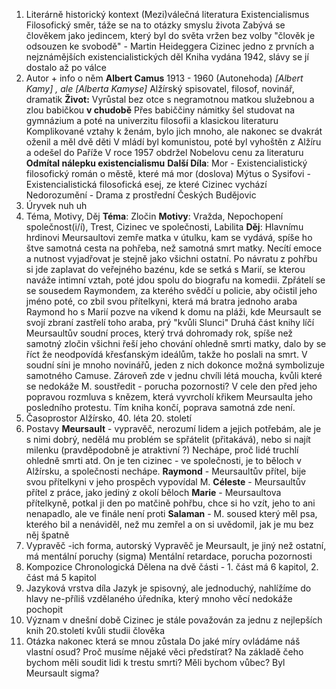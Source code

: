 1.  Literárně historický kontext
	(Mezi)válečná literatura
	Existencialismus
		Filosofický směr, táže se na to otázky smyslu života
		Zabývá se člověkem jako jedincem, který byl do světa vržen bez volby
		"člověk je odsouzen ke svobodě" - Martin Heideggera
		Cizinec jedno z prvních a nejznámějších existencialistických děl
	Kniha vydána 1942, slávy se jí dostalo až po válce
2. Autor + info o něm
	**Albert Camus** 1913 - 1960 (Autonehoda)
	*[Albert Kamy] ,  ale [Alberta Kamyse]*
	Alžírský spisovatel, filosof, novinář, dramatik
	**Život:**
		Vyrůstal bez otce s negramotnou matkou služebnou a zlou babičkou **v chudobě** 
		Přes babiččiny námitky šel studovat na gymnázium a poté na univerzitu filosofii a klasickou literaturu
		Komplikované vztahy k ženám, bylo jich mnoho, ale nakonec se dvakrát oženil a měl dvě děti
		V mládí byl komunistou, poté byl vyhoštěn z Alžíru a odešel do Paříže
		V roce 1957 obdržel Nobelovu cenu za literaturu
		**Odmítal nálepku existencialismu**
	**Další Díla**:
		Mor - Existencialistický filosofický román o městě, které má mor (doslova)
		Mýtus o Sysifovi - Existencialistická filosofická esej, ze které Cizinec vychází
		Nedorozumění - Drama z prostřední Českých Budějovic
3. Úryvek
	nuh uh
4. Téma, Motivy, Děj
	**Téma**: Zločin
	**Motivy**: Vražda, Nepochopení společnost(i/í), Trest, Cizinec ve společnosti, Labilita
	**Děj**: Hlavnímu hrdinovi Meursaultovi zemře matka v útulku, kam se vydává, spíše ho štve samotná cesta na pohřeba, než samotná smrt matky. Necítí emoce a nutnost vyjadřovat je stejně jako všichni ostatní. 
	Po návratu z pohřbu si jde zaplavat do veřejného bazénu, kde se setká s Marií, se kterou naváže intimní vztah, poté jdou spolu do biografu na komedii.
	Zpřátelí se se sousedem Raymondem, za kterého svědčí u policie, aby očistil jeho jméno poté, co zbil svou přítelkyni, která má bratra jednoho araba
	Raymond ho s Marií pozve na víkend k domu na pláži, kde Meursault se svojí zbraní zastřelí toho araba, prý "kvůli Slunci"
	Druhá část knihy líčí Meursaultův soudní proces, který trvá dohromady rok, spíše než samotný zločin všichni řeší jeho chování ohledně smrti matky, dalo by se říct že neodpovídá křesťanským ideálům, takže ho poslali na smrt. V soudní síni je mnoho novinářů, jeden z nich dokonce možná symbolizuje samotného Camuse. Zároveň zde v jednu chvíli létá moucha, kvůli které se nedokáže M. soustředit - porucha pozornosti? V cele den před jeho popravou rozmluva s knězem, která vyvrcholí křikem Meursaulta jeho posledního protestu. Tím kniha končí, poprava samotná zde není.
5. Časoprostor
	Alžírsko, 40. léta 20. století
6. Postavy
	**Meursault** - vypravěč, nerozumí lidem a jejich potřebám, ale je s nimi dobrý, nedělá mu problém se spřátelit (přitakává), nebo si najít milenku (pravděpodobně je atraktivní ?) Nechápe, proč lidé truchlí ohledně smrti atd. On je ten cizinec - ve společnosti, je to běloch v Alžírsku, a společnosti nechápe.
	**Raymond** - Meursaultův přítel, bije svou přítelkyni v jeho prospěch vypovídal M.
	**Céleste** - Meursaultův přítel z práce, jako jediný z okolí běloch
	**Marie** - Meursaultova přítelkyně, potkal ji den po matčině pohřbu, chce si ho vzít, jeho to ani nenapadlo, ale ve finále není proti 
	**Salaman** - M. soused který měl psa, kterého bil a nenáviděl, než mu zemřel a on si uvědomil, jak je mu bez něj špatně
7. Vypravěč
	-ich forma, autorský
	Vypravěč je Meursault, je jiný než ostatní, má mentální poruchy (sigma)
	Mentální retardace, porucha pozornosti
8. Kompozice
	Chronologická
	Dělena na dvě části - 1. část má 6 kapitol, 2. část má 5 kapitol
9. Jazyková vrstva díla
	Jazyk je spisovný, ale jednoduchý, nahlížíme do hlavy ne-příliš vzdělaného úředníka, který mnoho věcí nedokáže pochopit
10. Význam v dnešní době
	Cizinec je stále považován za jednu z nejlepších knih 20.století kvůli studii člověka 
11. Otázka nakonec která se mnou zůstala
	Do jaké míry ovládáme náš vlastní osud?
	Proč musíme nějaké věci předstírat?
	Na základě čeho bychom měli soudit lidi k trestu smrti? Měli bychom vůbec?
	Byl Meursault sigma?